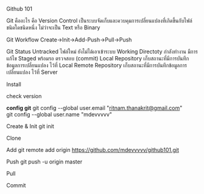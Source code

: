 Github 101

Git คืออะไร
คือ Version Control เป็นระบบจัดเก็บและควบคุมการเปลี่ยนแปลงที่เกิดขึ้นกับไฟล์ชนิดใดชนิดหนึ่ง ไม่ว่าจะเป็น Text หรือ Binary 

Git Workflow
Create->Init->Add-Push->Pull->Push

Git Status
Untracked ไฟล์ใหม่ ยังไม่ได้เอาเข้าระบบ
Working Directoty กำลังทำงาน มีการแก้ไข
Staged พร้อมรอ ตรวจสอบ (commit)
Local Repository เก็บสถานะที่มีการบันทึกข้อมูลการเปลี่ยนแปลง ไว้ที่ Local
Remote Repository เก็บสถานะที่มีการบันทึกข้อมูลการเปลี่ยนแปลง ไว้ที่ Server

Install

check version

<b>config git</b>
git config --global user.email "ritnam.thanakrit@gmail.com"<br/>
git config --global user.name "mdevvvvv"

Create & Init
git init

Clone

Add
git remote add origin https://github.com/mdevvvvv/github101.git

Push
git push -u origin master

Pull

Commit

